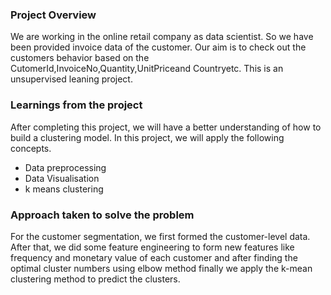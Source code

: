 ### Project Overview

 We are working in the online retail company as data scientist. So we have been provided invoice data of the customer. Our aim is to check out the customers behavior based on the CutomerId,InvoiceNo,Quantity,UnitPriceand Countryetc. This is an unsupervised leaning project.


### Learnings from the project

 After completing this project, we will have a better understanding of how to build a clustering model. In this project, we will apply the following concepts.

- Data preprocessing
- Data Visualisation
- k means clustering


### Approach taken to solve the problem

 For the customer segmentation, we first formed the customer-level data. After that, we did some feature engineering to form new features like frequency and monetary value of each customer and after finding the optimal cluster numbers using elbow method finally we apply the k-mean clustering method to predict the clusters.  


